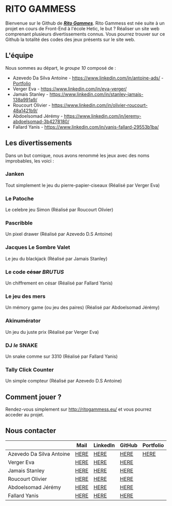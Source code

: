 # RITO GAMMESS

Bienvenue sur le Github de [***Rito Gammes***](http://ritogammess.eu/).
Rito Gammess est née suite à un projet en cours de Front-End à l'école Hetic, le but ? Réaliser un site web comprenant plusieurs divertissements connus.
Vous pourrez trouver sur ce Github la totalité des codes des jeux présents sur le site web.


## L'équipe

Nous sommes au départ, le *groupe 10* composé de :

 - Azevedo Da Silva Antoine - https://www.linkedin.com/in/antoine-ads/ - [Portfolio](https://destroykeaum.alwaysdata.net/)
 - Verger Eva - https://www.linkedin.com/in/eva-verger/
 - Jamais Stanley - https://www.linkedin.com/in/stanley-jamais-138a991a9/
 - Roucourt Olivier - https://www.linkedin.com/in/olivier-roucourt-48a1421b9/
 - Abdoelsomad Jérémy - https://www.linkedin.com/in/jeremy-abdoelsomad-3b4278180/
 - Fallard Yanis - https://www.linkedin.com/in/yanis-fallard-29553b1ba/

## Les divertissements

Dans un but comique, nous avons renommé les jeux avec des noms improbables, les voici :

### Janken
Tout simplement le jeu du pierre-papier-ciseaux (Réalisé par Verger Eva)
### Le Patoche
Le celebre jeu Simon (Réalisé par Roucourt Olivier)
### Pascribble
Un pixel drawer (Réalisé par Azevedo D.S Antoine)
### Jacques Le Sombre Valet
Le jeu du blackjack (Réalisé par Jamais Stanley)
### Le code ~~césar~~ ***BRUTUS***
Un chiffrement en césar (Réalisé par Fallard Yanis)
### Le jeu des mers
Un mémory game (ou jeu des paires) (Réalisé par Abdoelsomad Jérémy)
### Akinumérator
Un jeu du juste prix (Réalisé par Verger Eva)
### DJ *le* SNAKE
Un snake comme sur 3310 (Réalisé par Fallard Yanis)
### Tally Click Counter
Un simple compteur (Réalisé par Azevedo D.S Antoine)

## Comment jouer ?
Rendez-vous simplement sur http://ritogammess.eu/ et vous pourrez acceder au projet.

## Nous contacter
|                          	| Mail 	| LinkedIn  | GitHub | Portfolio 	|
|--------------------------	|------	|---------- |-----------		|-----------	|
| Azevedo Da Silva Antoine 	|   [HERE](antoine.azevedo-da-silva@hetic.net)   	|      [HERE](https://www.linkedin.com/in/antoine-ads/) |  [HERE](https://github.com/DestroyCom) 	|        [HERE](https://destroykeaum.alwaysdata.net/)   	|
| Verger Eva               	|    [HERE](eva.verger@hetic.net)  	|     [HERE](https://www.linkedin.com/in/eva-verger/)     	|  [HERE](https://github.com/eva-vrg)    |     	|
| Jamais Stanley           	|    [HERE](stanley.jamais@hetic.net)  	|     [HERE](https://www.linkedin.com/in/stanley-jamais-138a991a9/)   |  [HERE](https://github.com/Stan-Jms)	|           	|
| Roucourt Olivier         	|    [HERE](olivier.roucourt@hetic.net)  	|     [HERE](https://www.linkedin.com/in/olivier-roucourt-48a1421b9/)   |  [HERE](https://github.com/deyja8)	|           	|
| Abdoelsomad Jérémy       	|    [HERE](jeremy.abdoelsomad@hetic.net)  	|      [HERE](https://www.linkedin.com/in/jeremy-abdoelsomad-3b4278180/)  |  [HERE](https://github.com/Jounaedi)	|           	|
| Fallard Yanis            	|   [HERE](yanis.fallard@hetic.net)   	|     [HERE](https://www.linkedin.com/in/yanis-fallard-29553b1ba/)   | [HERE](https://github.com/Yatraxy) 	|           	|

